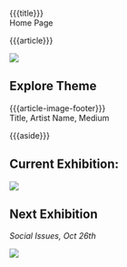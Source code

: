 {{{title}}}   
Home Page

{{{article}}}  
<div class="bkg-blur">
    <img src="https://picsum.photos/seed/f/1600/">
</div>
<div data-id="article" class="article-image-header content">
    <h2>Explore Theme</h2>
</div>
<div data-id="article-image-footer" class="article-image-footer content"></div>

{{{article-image-footer}}}  
Title, Artist Name, Medium

{{{aside}}}  
## Current Exhibition:
![](https://picsum.photos/seed/a/200)

## Next Exhibition
*Social Issues, Oct 26th*

![](https://picsum.photos/seed/b/200?)
